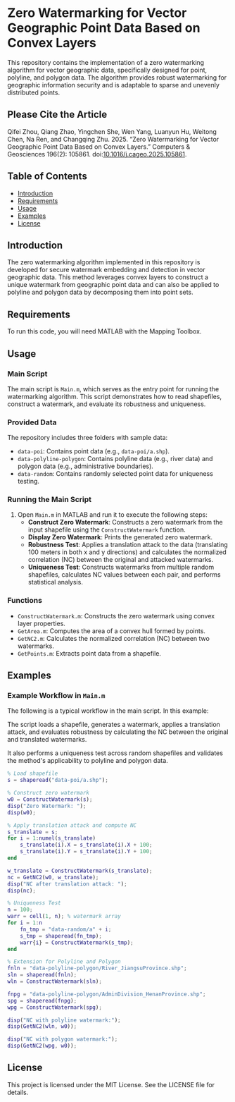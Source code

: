 # Zero Watermarking for Vector Geographic Point Data Based on Convex Layers

This repository contains the implementation of a zero watermarking algorithm for vector geographic data, specifically designed for point, polyline, and polygon data. The algorithm provides robust watermarking for geographic information security and is adaptable to sparse and unevenly distributed points.

## Please Cite the Article

Qifei Zhou, Qiang Zhao, Yingchen She, Wen Yang, Luanyun Hu, Weitong Chen, Na Ren, and Changqing Zhu. 2025. “Zero Watermarking for Vector Geographic Point Data Based on Convex Layers.” Computers & Geosciences 196(2): 105861. doi:[10.1016/j.cageo.2025.105861](https://doi.org/10.1016/j.cageo.2025.105861).

## Table of Contents

- [Introduction](#introduction)
- [Requirements](#requirements)
- [Usage](#usage)
- [Examples](#examples)
- [License](#license)

## Introduction

The zero watermarking algorithm implemented in this repository is developed for secure watermark embedding and detection in vector geographic data. This method leverages convex layers to construct a unique watermark from geographic point data and can also be applied to polyline and polygon data by decomposing them into point sets.

## Requirements

To run this code, you will need MATLAB with the Mapping Toolbox.

## Usage

### Main Script

The main script is `Main.m`, which serves as the entry point for running the watermarking algorithm. This script demonstrates how to read shapefiles, construct a watermark, and evaluate its robustness and uniqueness.

### Provided Data

The repository includes three folders with sample data:
- `data-poi`: Contains point data (e.g., `data-poi/a.shp`).
- `data-polyline-polygon`: Contains polyline data (e.g., river data) and polygon data (e.g., administrative boundaries).
- `data-random`: Contains randomly selected point data for uniqueness testing.

### Running the Main Script

1. Open `Main.m` in MATLAB and run it to execute the following steps:
   - **Construct Zero Watermark**: Constructs a zero watermark from the input shapefile using the `ConstructWatermark` function.
   - **Display Zero Watermark**: Prints the generated zero watermark.
   - **Robustness Test**: Applies a translation attack to the data (translating 100 meters in both x and y directions) and calculates the normalized correlation (NC) between the original and attacked watermarks.
   - **Uniqueness Test**: Constructs watermarks from multiple random shapefiles, calculates NC values between each pair, and performs statistical analysis.

### Functions

- `ConstructWatermark.m`: Constructs the zero watermark using convex layer properties.
- `GetArea.m`: Computes the area of a convex hull formed by points.
- `GetNC2.m`: Calculates the normalized correlation (NC) between two watermarks.
- `GetPoints.m`: Extracts point data from a shapefile.

## Examples

### Example Workflow in `Main.m`

The following is a typical workflow in the main script. In this example:

The script loads a shapefile, generates a watermark, applies a translation attack, and evaluates robustness by calculating the NC between the original and translated watermarks.

It also performs a uniqueness test across random shapefiles and validates the method's applicability to polyline and polygon data.

```matlab
% Load shapefile
s = shaperead("data-poi/a.shp");

% Construct zero watermark
w0 = ConstructWatermark(s);
disp("Zero Watermark: ");
disp(w0);

% Apply translation attack and compute NC
s_translate = s;
for i = 1:numel(s_translate)
    s_translate(i).X = s_translate(i).X + 100;
    s_translate(i).Y = s_translate(i).Y + 100;
end

w_translate = ConstructWatermark(s_translate);
nc = GetNC2(w0, w_translate);
disp("NC after translation attack: ");
disp(nc);

% Uniqueness Test
n = 100;
warr = cell(1, n); % watermark array
for i = 1:n
    fn_tmp = "data-random/a" + i;
    s_tmp = shaperead(fn_tmp);
    warr{i} = ConstructWatermark(s_tmp);
end

% Extension for Polyline and Polygon
fnln = "data-polyline-polygon/River_JiangsuProvince.shp";
sln = shaperead(fnln);
wln = ConstructWatermark(sln);

fnpg = "data-polyline-polygon/AdminDivision_HenanProvince.shp";
spg = shaperead(fnpg);
wpg = ConstructWatermark(spg);

disp("NC with polyline watermark:");
disp(GetNC2(wln, w0));

disp("NC with polygon watermark:");
disp(GetNC2(wpg, w0));
```
## License
This project is licensed under the MIT License. See the LICENSE file for details.
